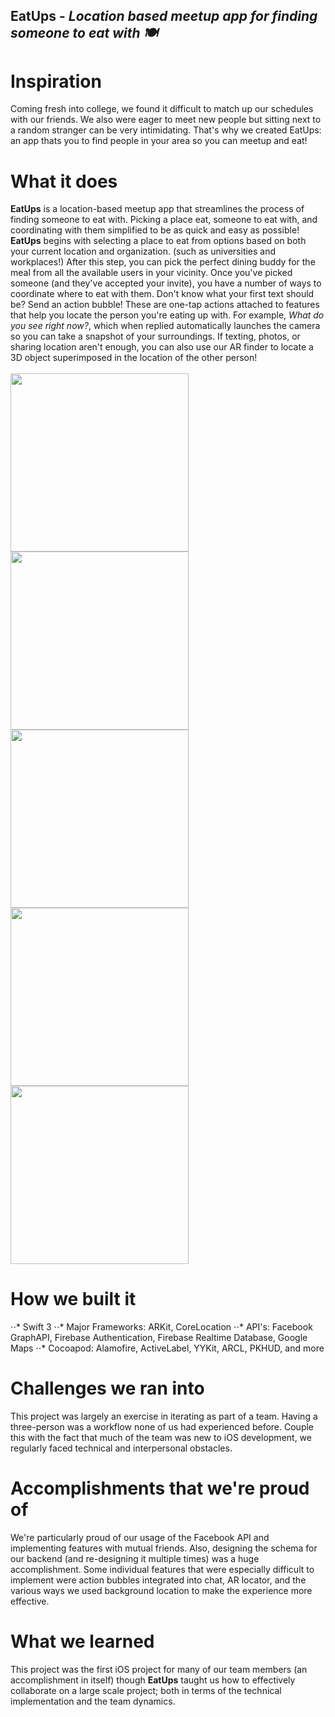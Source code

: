 ## EatUps - _Location based meetup app for finding someone to eat with 🍽_

# Inspiration
Coming fresh into college, we found it difficult to match up our schedules with our friends. We also were eager to meet new people but sitting next to a random stranger can be very intimidating. That's why we created EatUps: an app thats you to find people in your area so you can meetup and eat!

# What it does
**EatUps** is a location-based meetup app that streamlines the process of finding someone to eat with. Picking a place eat, someone to eat with, and coordinating with them simplified to be as quick and easy as possible! **EatUps** begins with selecting a place to eat from options based on both your current location and organization. (such as universities and workplaces!) After this step, you can pick the perfect dining buddy for the meal from all the available users in your vicinity. Once you've picked someone (and they've accepted your invite), you have a number of ways to coordinate where to eat with them. Don't know what your first text should be? Send an action bubble! These are one-tap actions attached to features that help you locate the person you're eating up with. For example, *What do you see right now?*, which when replied automatically launches the camera so you can take a snapshot of your surroundings. If texting, photos, or sharing location aren't enough, you can also use our AR finder to locate a 3D object superimposed in the location of the other person!
<br> </br>
<img src="https://github.com/abreuboom/EatUps/blob/master/Screens/Choose%20EatUpee%402x.png" width="285">
<img src="https://github.com/abreuboom/EatUps/blob/master/Screens/Selected%20EatUpee.png" width="285">
<img src="https://github.com/abreuboom/EatUps/blob/master/Screens/Received%20Invite.png" width="285">
<img src="https://github.com/abreuboom/EatUps/blob/master/Screens/Waiting.png" width="285">
<img src="https://raw.githubusercontent.com/abreuboom/EatUps/master/Screens/Chat.png" width="285">

# How we built it
⋅⋅* Swift 3
⋅⋅* Major Frameworks: ARKit, CoreLocation
⋅⋅* API's: Facebook GraphAPI, Firebase Authentication, Firebase Realtime Database, Google Maps
⋅⋅* Cocoapod: Alamofire, ActiveLabel, YYKit, ARCL, PKHUD, and more

# Challenges we ran into
This project was largely an exercise in iterating as part of a team. Having a three-person was a workflow none of us had experienced before. Couple this with the fact that much of the team was new to iOS development, we regularly faced technical and interpersonal obstacles.

# Accomplishments that we're proud of
We're particularly proud of our usage of the Facebook API and implementing features with mutual friends. Also, designing the schema for our backend (and re-designing it multiple times) was a huge accomplishment. Some individual features that were especially difficult to implement were action bubbles integrated into chat, AR locator, and the various ways we used background location to make the experience more effective.

# What we learned
This project was the first iOS project for many of our team members (an accomplishment in itself) though **EatUps** taught us how to effectively collaborate on a large scale project; both in terms of the technical implementation and the team dynamics.
